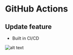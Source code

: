 # GitHub Actions
## Update feature

+ Built in CI/CD

![alt text](https://developer.github.com/v3/users)

